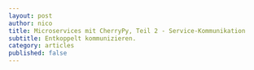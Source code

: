 ```yaml
---
layout: post
author: nico
title: Microservices mit CherryPy, Teil 2 - Service-Kommunikation
subtitle: Entkoppelt kommunizieren.
category: articles
published: false
---
```

